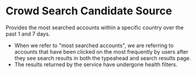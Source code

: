 # Crowd Search Candidate Source
Provides the most searched accounts within a specific country over the past 1 and 7 days.
* When we refer to "most searched accounts", we are referring to accounts that have been clicked on the most frequently by users after they see search results in both the typeahead and search results page.
* The results returned by the service have undergone health filters.
